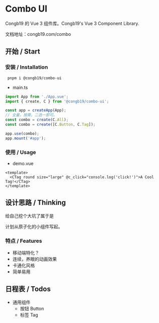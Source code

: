 # Combo UI

Congb19 的 Vue 3 组件库。Congb19's Vue 3 Component Library.

文档地址：congb19.com/combo

## 开始 / Start

### 安装 / Installation

` pnpm i @congb19/combo-ui`

- main.ts

```typescript
import App from './App.vue';
import { create, C } from '@congb19/combo-ui';

const app = createApp(App);
// 全量，按需，二选一即可。
const combo = create(C.All);
const combo = create([C.Button, C.Tag]);

app.use(combo);
app.mount('#app');
```

### 使用 / Usage

- demo.vue

```vue
<template>
  <CTag round size="large" @c_click="console.log('click!')">A Cool Tag!</CTag>
</template>
```

## 设计思路 / Thinking

给自己挖个大坑了属于是

计划从原子化的小组件写起。

### 特点 / Features

- 移动端特化？
- 连续，养眼的动画效果
- 卡通化风格
- 简单易用

## 日程表 / Todos

- 通用组件
  - 按钮 Button
  - 标签 Tag
